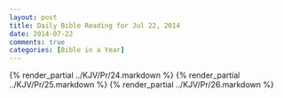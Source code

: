 ```yaml
---
layout: post
title: Daily Bible Reading for Jul 22, 2014
date: 2014-07-22
comments: true
categories: [Bible in a Year]
---
```

{% render_partial ../KJV/Pr/24.markdown %}
{% render_partial ../KJV/Pr/25.markdown %}
{% render_partial ../KJV/Pr/26.markdown %}
